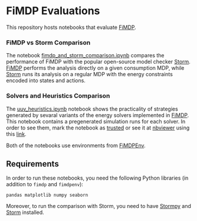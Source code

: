 # FiMDP Evaluations

This repository hosts notebooks that evaluate [FiMDP]. 

### FiMDP vs Storm Comparison
The notebook [fimdp_and_storm_comparison.ipynb](fimdp_and_storm_comparison.ipynb) 
compares the performance of FiMDP with the popular open-source model checker 
[Storm]. [FiMDP] performs the analysis directly on a given consumption MDP, while 
[Storm] runs its analysis on a regular MDP with the energy constraints encoded into 
states and actions.

### Solvers and Heuristics Comparison
The [uuv_heuristics.ipynb](uuv_heuristics.ipynb) notebook
shows the practicality of strategies generated by sevaral variants of the energy
solvers implemented in [FiMDP]. This notebook contains a pregenerated simulation runs for each solver. In order to see them, mark the notebook as [trusted][trust] or see it at [nbviewer] using this [link](https://nbviewer.jupyter.org/github/FiMDP/FiMDP-Evaluation/blob/master/uuv_heuristics.ipynb). 

Both of the notebooks use environments from [FiMDPEnv].

## Requirements
In order to run these notebooks, you need the following Python libraries (in addition to `fimdp` and `fimdpenv`): 
```
pandas matplotlib numpy seaborn
```
Moreover, to run the comparison with Storm, you need to have [Stormpy] and [Storm] installed.



[FiMDP]: https://github.com/FiMDP/FiMDP
[FiMDPEnv]: https://github.com/FiMDP/FiMDPEnv 
[Storm]: https://www.stormchecker.org/
[Stormpy]: https://moves-rwth.github.io/stormpy/
[trust]: https://jupyter-notebook.readthedocs.io/en/stable/security.html#explicit-trust
[nbviewer]: https://nbviewer.jupyter.org/
